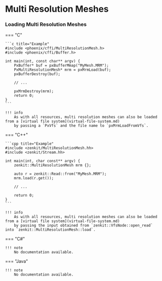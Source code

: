 # Multi Resolution Meshes

### Loading Multi Resolution Meshes

=== "C"

    ```c title="Example"
    #include <phoenix/cffi/MultiResolutionMesh.h>
    #include <phoenix/cffi/Buffer.h>

    int main(int, const char** argv) {
        PxBuffer* buf = pxBufferMmap("MyMesh.MRM");
        PxMultiResolutionMesh* mrm = pxMrmLoad(buf);
        pxBufferDestroy(buf);
        
        // ...

        pxMrmDestroy(mrm);
        return 0;
    }
    ```

    !!! info
        As with all resources, multi resolution meshes can also be loaded from a [virtual file system](virtual-file-system.md)
        by passing a `PxVfs` and the file name to `pxMrmLoadFromVfs`.

=== "C++"

    ```cpp title="Example"
    #include <zenkit/MultiResolutionMesh.hh>
    #include <zenkit/Stream.hh>

    int main(int, char const** argv) {
        zenkit::MultiResolutionMesh mrm {};
        
        auto r = zenkit::Read::from("MyMesh.MRM");
        mrm.load(r.get());

        // ...

        return 0;
    }
    ```

    !!! info
        As with all resources, multi resolution meshes can also be loaded from a [virtual file system](virtual-file-system.md)
        by passing the input obtained from `zenkit::VfsNode::open_read` into `zenkit::MultiResolutionMesh::load`.

=== "C#"

    !!! note
        No documentation available.

=== "Java"

    !!! note
        No documentation available.
